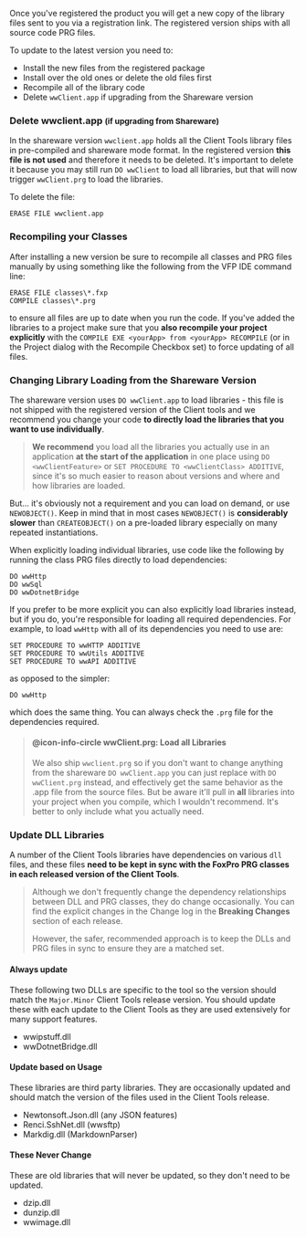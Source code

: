 ﻿Once you've registered the product you will get a new copy of the library files sent to you via a registration link. The registered version ships with all source code PRG files.

To update to the latest version you need to:

* Install the new files from the registered package
* Install over the old ones or delete the old files first
* Recompile all of the library code
* Delete `wwClient.app` if upgrading from the Shareware version

### Delete wwclient.app <small>(if upgrading from Shareware)</small>
In the shareware version `wwclient.app` holds all the Client Tools library files in pre-compiled and shareware mode format. In the registered version **this file is not used** and therefore it needs to be deleted. It's important to delete it because you may still run `DO wwClient` to load all libraries, but that will now trigger `wwClient.prg` to load the libraries.

To delete the file:

```foxpro
ERASE FILE wwclient.app
```

### Recompiling your Classes
After installing a new version be sure to recompile all classes and PRG files manually by using something like the following from the VFP IDE command line:

```foxpro
ERASE FILE classes\*.fxp
COMPILE classes\*.prg
```

to ensure all files are up to date when you run the code. If you've added the libraries to a project make sure that you **also recompile your project explicitly** with the `COMPILE EXE <yourApp> from <yourApp> RECOMPILE` (or in the Project dialog with the Recompile Checkbox set) to force updating of all files.

### Changing Library Loading from the Shareware Version
The shareware version uses `DO wwClient.app` to load libraries - this file is not shipped with the registered version of the Client tools and we recommend you change your code **to directly load the libraries that you want to use individually**. 

> **We recommend** you load all the libraries you actually use in an application **at the start of the application** in one place using `DO <wwClientFeature>` or `SET PROCEDURE TO <wwClientClass> ADDITIVE`, since it's so much easier to reason about versions and where and how libraries are loaded.

But... it's obviously not a requirement and you can load on demand, or use `NEWOBJECT()`. Keep in mind that in most cases `NEWOBJECT()` is **considerably slower** than `CREATEOBJECT()` on a pre-loaded library especially on many repeated instantiations.

When explicitly loading individual libraries, use code like the following by running the class PRG files directly to load dependencies:

```foxpro
DO wwHttp
DO wwSql
DO wwDotnetBridge
```

If you prefer to be more explicit you can also explicitly load libraries instead, but if you do, you're responsible for loading all required dependencies. For example, to load `wwHttp` with all of its dependencies you need to use are:
 
```foxpro
SET PROCEDURE TO wwHTTP ADDITIVE
SET PROCEDURE TO wwUtils ADDITIVE
SET PROCEDURE TO wwAPI ADDITIVE
```

as opposed to the simpler:

```foxpro
DO wwHttp
```

which does the same thing. You can always check the `.prg` file for the dependencies required.

> #### @icon-info-circle wwClient.prg: Load all Libraries
> We also ship `wwclient.prg` so if you don't want to change anything from the shareware `DO wwClient.app` you can just replace with  `DO wwClient.prg` instead, and effectively get the same behavior as the .app file from the source files. But be aware it'll pull in **all** libraries into your project when you compile, which I wouldn't recommend. It's better to only include what you actually need.

  
### Update DLL Libraries
A number of the Client Tools libraries have dependencies on various `dll` files, and these files **need to be kept in sync with the FoxPro PRG classes in each released version of the Client Tools**. 

> Although we don't frequently change the dependency relationships between DLL and PRG classes, they do change occasionally. You can find the explicit changes in the Change log in the **Breaking Changes** section of each release.   
>   
> However, the safer, recommended approach is to keep the DLLs and PRG files in sync to ensure they are a matched set.

#### Always update
These following two DLLs are specific to the tool so the version should match the `Major.Minor` Client Tools release version. You should update these with each update to the Client Tools as they are used extensively for many support features.

* wwipstuff.dll
* wwDotnetBridge.dll

#### Update based on Usage
These libraries are third party libraries. They are occasionally updated and should match the version of the files used in the Client Tools release.

* Newtonsoft.Json.dll  (any JSON features)
* Renci.SshNet.dll (wwsftp)
* Markdig.dll (MarkdownParser)

#### These Never Change
These are old libraries that will never be updated, so they don't need to be updated.

* dzip.dll
* dunzip.dll
* wwimage.dll